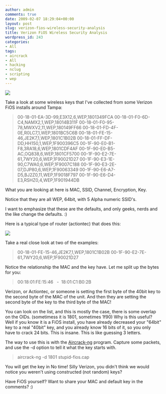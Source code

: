 ```yaml
---
author: admin
comments: true
date: 2009-02-07 18:29:04+00:00
layout: post
slug: verizon-fios-wireless-security-analysis
title: Verizon FiOS Wireless Security Analysis
wordpress_id: 243
categories:
- All
tags:
- aircrack
- All
- hacking
- nclug
- scripting
- wep
---
```


[![](https://xkyle.com/wp-content/uploads/verizon_fios_250.jpg)](https://xkyle.com/wp-content/uploads/verizon_fios_250.jpg)

Take a look at some wireless keys that I've collected from some Verizon FiOS installs around Tampa:


> 00-18-01-EA-3D-99,E3X12,6,WEP,1801349FCA
00-18-01-F0-6D-C4,NAMX2,1,WEP,18014B311F
00-18-01-F0-95-78,MWXV2,11,WEP,180149FF66
00-18-01-FD-4F-0E,R0LC7,1,WEP,1801BC5C6B
00-18-01-FE-15-46,JE2K7,1,WEP,1801C1B02B
00-18-01-FF-DF-DD,HH150,1,WEP,1F900396C5
00-1F-90-E0-B1-F8,3RA18,6,WEP,1801CDF4AF
00-1F-90-E0-B5-AC,OQ838,6,WEP,1801CF5700
00-1F-90-E2-7E-61,7WY20,6,WEP,1F90021D27
00-1F-90-E3-1E-90,C7WA0,6,WEP,1F9007C188
00-1F-90-E3-2E-07,DJP80,6,WEP,1F90063349
00-1F-90-E6-A7-D5,BJ2Z0,11,WEP,1F9018F797
00-1F-90-E6-D4-E3,RSHZ0,4,WEP,1F901944DB


What you are looking at here is MAC, SSID, Channel, Encryption, Key.

Notice that they are all WEP, 64bit, with 5 Alpha numeric SSID's.

I want to emphasize that these are the defaults, and only geeks, nerds and the like change the defaults. :)

Here is a typical type of router (actiontec) that does this:

[![](https://xkyle.com/wp-content/uploads/mi424wr-300x216.gif)](https://xkyle.com/wp-content/uploads/mi424wr.gif)

Take a real close look at two of the examples:


> 00-18-01-FE-15-46,JE2K7,1,WEP,1801C1B02B
00-1F-90-E2-7E-61,7WY20,6,WEP,1F90021D27


Notice the relationship the MAC and the key have. Let me split up the bytes for you:


> 00:18:01:FE:15:46   -  18:01:C1:B0:2B


Verizon, or Actiontec, or someone is setting the first byte of the 40bit key to the second byte of the MAC of the unit. And then they are setting the second byte of the key to the third byte of the MAC!

You can look on the list, and this is mostly the case, there is some overlap on the OIDs. (sometimess it is 1801, sometimes 1f90) Why is this useful? Well if you know it is a FiOS install, you have already decreased your "64bit" key to a real "40bit" key, and you already know 16 bits of it, so you only have to crack 24 bits. This is insane. This is like guessing 3 letters.

The way to use this is with the [Aircrack-ng](http://www.aircrack-ng.org) program. Capture some packets, and use the -d option to tell it what the key starts with.


> aircrack-ng -d 1801 stupid-fios.cap


You will get the key in No time! Silly Verizon, you didn't think we would notice you weren't using constructed (not random) keys?

Have FiOS yourself? Want to share your MAC and default key in the comments? :)


> 
